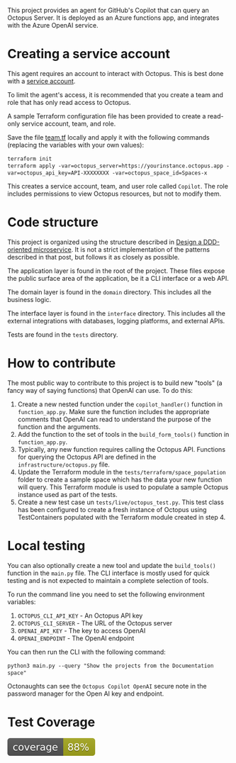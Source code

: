 This project provides an agent for GitHub's Copilot that can query an Octopus
Server. It is deployed as an Azure functions app, and integrates with the
Azure OpenAI service.

# Creating a service account

This agent requires an account to interact with Octopus. This is best done with a
[service account](https://octopus.com/docs/security/users-and-teams/service-accounts).

To limit the agent's access, it is recommended that you create a team and role that has only read access to Octopus.

A sample Terraform configuration file has been provided to create a read-only service account, team, and role.

Save the
file [team.tf](https://github.com/OctopusSolutionsEngineering/OctopusCopilot/blob/main/octopus/serviceaccount/team.tf)
locally and apply it with the following commands (replacing the variables with your own values):

```shell
terraform init
terraform apply -var=octopus_server=https://yourinstance.octopus.app -var=octopus_api_key=API-XXXXXXXX -var=octopus_space_id=Spaces-x
```

This creates a service account, team, and user role called `Copilot`. The role includes permissions to view Octopus
resources, but not to modify them.

# Code structure

This project is organized using the structure described
in [Design a DDD-oriented microservice](https://learn.microsoft.com/en-us/dotnet/architecture/microservices/microservice-ddd-cqrs-patterns/ddd-oriented-microservice).
It is not a strict implementation of the patterns described in that post, but follows it as closely as possible.

The application layer is found in the root of the project. These files expose the public surface area of the
application,
be it a CLI interface or a web API.

The domain layer is found in the `domain` directory. This includes all the business logic.

The interface layer is found in the `interface` directory. This includes all the external integrations with databases,
logging platforms, and external APIs.

Tests are found in the `tests` directory.

# How to contribute

The most public way to contribute to this project is to build new "tools" (a fancy way of saying functions) that
OpenAI can use. To do this:

1. Create a new nested function under the `copilot_handler()` function in `function_app.py`. Make sure the function
   includes the appropriate comments that OpenAI can read to understand the purpose of the function and the arguments.
2. Add the function to the set of tools in the `build_form_tools()` function in `function_app.py`.
3. Typically, any new function requires calling the Octopus API. Functions for querying the Octopus API are defined in
   the `infrastructure/octopus.py` file.
4. Update the Terraform module in the `tests/terraform/space_population` folder to create a sample space which has the
   data your new function will query. This Terraform module is used to populate a sample Octopus instance used as part
   of the tests.
5. Create a new test case un `tests/live/octopus_test.py`. This test class has been configured to create a fresh
   instance of Octopus using TestContainers populated with the Terraform module created in step 4.

# Local testing

You can also optionally create a new tool and update the `build_tools()` function in the `main.py` file. The CLI
interface is mostly used for quick testing and is not expected to maintain a complete selection of tools.

To run the command line you need to set the following environment variables:

1. `OCTOPUS_CLI_API_KEY` - An Octopus API key
2. `OCTOPUS_CLI_SERVER` - The URL of the Octopus server
3. `OPENAI_API_KEY` - The key to access OpenAI
4. `OPENAI_ENDPOINT` - The OpenAI endpoint

You can then run the CLI with the following command:

```shell
python3 main.py --query "Show the projects from the Documentation space"
```

Octonaughts can see the `Octopus Copilot OpenAI` secure note in the password manager for the Open AI key and endpoint.

# Test Coverage

![coverage badge](./coverage.svg)
